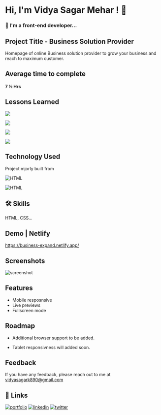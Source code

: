 
# Hi, I'm Vidya Sagar Mehar ! 👋


### 🚀 I'm a front-end developer...



## Project Title - Business Solution Provider

Homepage of online Business solution provider to grow your business and reach to maximum customer.

## Average time to complete
#### 7 ½ Hrs


## Lessons Learned

![](https://img.shields.io/badge/CSS-FLEXBOX-red)

![](https://img.shields.io/badge/CSS-GRID-pink)

![](https://img.shields.io/badge/CSS-z--index-skyblue)

![](https://img.shields.io/badge/CSS-Sticky%20Footer-white)

## Technology Used

Project mjorly built from

![HTML](https://img.shields.io/badge/First%20tech-Html-brightgreen)

![HTML](https://img.shields.io/badge/SecondTech-CSS-blue)

## 🛠 Skills
HTML, CSS...

## Demo | Netlify
https://business-expand.netlify.app/


## Screenshots
![screenshot](https://user-images.githubusercontent.com/92782806/183035125-37e42f8e-04e1-41ea-bbb6-8e93116b3dcf.png)




## Features

- Mobile resposnsive
- Live previews
- Fullscreen mode


## Roadmap

- Additional browser support to be added.

- Tablet responsivness will added soon.

## Feedback

If you have any feedback, please reach out to me at vidyasagark890@gmail.com


## 🔗 Links
[![portfolio](https://img.shields.io/badge/my_portfolio-000?style=for-the-badge&logo=ko-fi&logoColor=white)](https://vidya-sagar-portfolio.netlify.app/)
[![linkedin](https://img.shields.io/badge/linkedin-0A66C2?style=for-the-badge&logo=linkedin&logoColor=white)](https://www.linkedin.com/)
[![twitter](https://img.shields.io/badge/twitter-1DA1F2?style=for-the-badge&logo=twitter&logoColor=white)](https://twitter.com/Cherry_Reyans)

